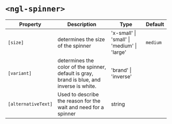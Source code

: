 # `<ngl-spinner>`

| Property | Description | Type | Default |
| -------- | ----------- | ---- | ------- |
| `[size]` | determines the size of the spinner | 'x-small' \| 'small' \| 'medium' \| 'large' | `medium` |
| `[variant]` | determines the color of the spinner, default is gray, brand is blue, and inverse is white. | 'brand' \| 'inverse' | |
| `[alternativeText]` | Used to describe the reason for the wait and need for a spinner | string | |
